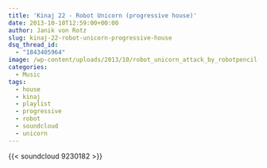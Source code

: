 ```yaml
---
title: 'Kinaj 22 - Robot Unicorn (progressive house)'
date: 2013-10-10T12:59:00+00:00
author: Janik von Rotz
slug: kinaj-22-robot-unicorn-progressive-house
dsq_thread_id:
  - "1843405964"
image: /wp-content/uploads/2013/10/robot_unicorn_attack_by_robotpencil-d2zc0y9.jpg
categories:
  - Music
tags:
  - house
  - kinaj
  - playlist
  - progressive
  - robot
  - soundcloud
  - unicorn
---
```

{{< soundcloud 9230182 >}}